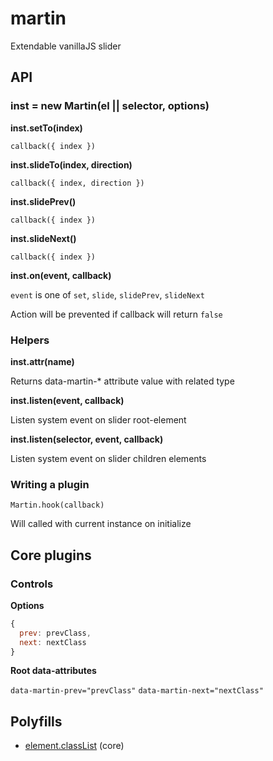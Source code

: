 # martin

Extendable vanillaJS slider

## API

### inst = new Martin(el || selector, options)

**inst.setTo(index)**

`callback({ index })`

**inst.slideTo(index, direction)**

`callback({ index, direction })`

**inst.slidePrev()**

`callback({ index })`

**inst.slideNext()**

`callback({ index })`

**inst.on(event, callback)**

`event` is one of `set`, `slide`, `slidePrev`, `slideNext`

Action will be prevented if callback will return `false`

### Helpers

**inst.attr(name)**

Returns data-martin-* attribute value with related type

**inst.listen(event, callback)**

Listen system event on slider root-element

**inst.listen(selector, event, callback)**

Listen system event on slider children elements

### Writing a plugin

`Martin.hook(callback)`

Will called with current instance on initialize

## Core plugins

### Controls

**Options**

```js
{
  prev: prevClass,
  next: nextClass
}
```

**Root data-attributes**

`data-martin-prev="prevClass"`
`data-martin-next="nextClass"`

## Polyfills

- [element.classList](https://github.com/jwilsson/domtokenlist) (core)
